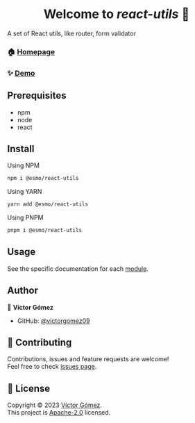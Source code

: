 <h1 align="center">Welcome to <i>react-utils</i> 👋</h1>
<p>
<!-- <% if (isProjectOnNpm) { -%>
  <a href="https://www.npmjs.com/package/<%= projectName %>" target="_blank">
    <img alt="Version" src="https://img.shields.io/npm/v/<%= projectName %>.svg">
  </a>
<% } -%>
<% if (projectVersion && !isProjectOnNpm) { -%>
  <img alt="Version" src="https://img.shields.io/badge/version-<%= projectVersion %>-blue.svg?cacheSeconds=2592000" />
<% } -%>
<% if (projectPrerequisites) { -%>
<% projectPrerequisites.map(({ name, value }) => { -%>
  <img src="https://img.shields.io/badge/<%= name %>-<%= encodeURIComponent(value) %>-blue.svg" />
<% }) -%>
<% } -%>
<% if (projectDocumentationUrl) { -%>
  <a href="<%= projectDocumentationUrl %>" target="_blank">
    <img alt="Documentation" src="https://img.shields.io/badge/documentation-yes-brightgreen.svg" />
  </a>
<% } -%>
<% if (isGithubRepos) { -%>
  <a href="<%= repositoryUrl %>/graphs/commit-activity" target="_blank">
    <img alt="Maintenance" src="https://img.shields.io/badge/Maintained%3F-yes-green.svg" />
  </a>
<% } -%>
<% if (licenseName) { -%>
  <a href="<%= licenseUrl ? licenseUrl : '#' %>" target="_blank">
    <img alt="License: <%= licenseName %>" src="https://img.shields.io/<%= isGithubRepos ? `github/license/${authorGithubUsername}/${projectName}` : `badge/License-${licenseName}-yellow.svg` %>" />
  </a>
<% } -%>
<% if (authorTwitterUsername) { -%>
  <a href="https://twitter.com/<%= authorTwitterUsername %>" target="_blank">
    <img alt="Twitter: <%= authorTwitterUsername %>" src="https://img.shields.io/twitter/follow/<%= authorTwitterUsername %>.svg?style=social" />
  </a>
<% } -%>
</p> -->
A set of React utils, like router, form validator

### 🏠 [Homepage](https://github.com/ESMO-ENTERPRISE/react-utils)


### ✨ [Demo](https://github.com/ESMO-ENTERPRISE/react-utils/tree/main/example)

## Prerequisites

- npm
- node
- react

## Install

Using NPM
```sh
npm i @esmo/react-utils
```
Using YARN
```sh
yarn add @esmo/react-utils
```
Using PNPM
```sh
pnpm i @esmo/react-utils
```

## Usage

See the specific documentation for each [module](https://github.com/ESMO-ENTERPRISE/react-utils/tree/main/docs).

## Author
👤 **Víctor Gómez**
* GitHub: [@victorgomez09](https://github.com/victorgomez09)

## 🤝 Contributing

Contributions, issues and feature requests are welcome!<br />Feel free to check [issues page](https://github.com/ESMO-ENTERPRISE/react-utils/issues).

## 📝 License

Copyright © 2023 [Víctor Gómez](https://github.com/victorgomez09).<br />
This project is [Apache-2.0](https://github.com/ESMO-ENTERPRISE/react-utils/tree/main/license) licensed.
